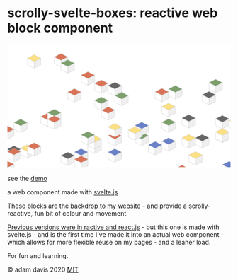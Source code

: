 # scrolly-svelte-boxes: reactive web block component 
![Scrolly-boxes](./screenshot.png)

see the [demo](https://scrolly-boxes.demo.admataz.com)

a web component made with [svelte.js](https://svelte.dev)

These blocks are the [backdrop to my website](https://admataz.com) - and provide a scrolly-reactive, fun bit of colour and movement. 

[Previous versions were in ractive and react.js](https://github.com/admataz/scrolly-boxes) - but this one is made with svelte.js - and is the first time I've made it into an actual web component - which allows for more flexible reuse on my pages - and a leaner load. 

For fun and learning. 

&copy; adam davis 2020 [MIT](./LICENSE.txt)






